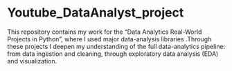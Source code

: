 # Youtube_DataAnalyst_project
This repository contains my work for the “Data Analytics Real-World Projects in Python”, where I used major data-analysis libraries .Through these projects I deepen my understanding of the full data-analytics pipeline: from data ingestion and cleaning, through exploratory data analysis (EDA) and visualization.
